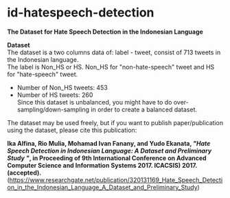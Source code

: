 # id-hatespeech-detection

<b>The Dataset for Hate Speech Detection in the Indonesian Language</b><br>

<b>Dataset</b><br>
The dataset is a two columns data of: label - tweet, consist of 713 tweets in the Indonesian language. <br>
The label is Non_HS or HS. Non_HS for "non-hate-speech" tweet and HS for "hate-speech" tweet. <br>
- Number of Non_HS tweets: 453<br>
- Number of HS tweets: 260 <br>
Since this dataset is unbalanced, you might have to do over-sampling/down-sampling in order to create a balanced dataset. <br>

The dataset may be used freely, but if you want to publish paper/publication using the dataset, please cite this publication:

<b>Ika Alfina, Rio Mulia, Mohamad Ivan Fanany, and Yudo Ekanata, <i>"Hate Speech Detection in Indonesian Language: A Dataset and Preliminary Study
"</i>, in Proceeding of 9th International Conference on Advanced Computer Science and Information Systems 2017. ICACSIS) 2017.  (accepted). </b> <br>
(https://www.researchgate.net/publication/320131169_Hate_Speech_Detection_in_the_Indonesian_Language_A_Dataset_and_Preliminary_Study)
